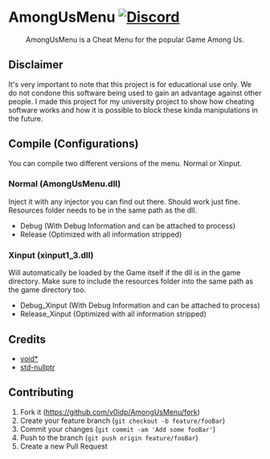 # AmongUsMenu [![Discord](https://img.shields.io/badge/Discord-Invite-7289DA.svg?logo=Discord&style=flat-square)](https://discord.gg/rxA5jkN)

<p align="center">
   AmongUsMenu is a Cheat Menu for the popular Game Among Us.
</p>

## Disclaimer
It's very important to note that this project is for educational use only. We do not condone this software being used to gain an advantage against other people. I made this project for my university project to show how cheating software works and how it is possible to block these kinda manipulations in the future.

## Compile (Configurations)
You can compile two different versions of the menu. Normal or Xinput.

### Normal (AmongUsMenu.dll)
Inject it with any injector you can find out there. Should work just fine. Resources folder needs to be in the same path as the dll.

- Debug (With Debug Information and can be attached to process)
- Release (Optimized with all information stripped)

### Xinput (xinput1_3.dll)
Will automatically be loaded by the Game itself if the dll is in the game directory. Make sure to include the resources folder into the same path as the game directory too.

- Debug_Xinput (With Debug Information and can be attached to process)
- Release_Xinput (Optimized with all information stripped)

## Credits
* [void*](https://github.com/v0idp)
* [std-nullptr](https://github.com/std-nullptr)

## Contributing

1. Fork it (<https://github.com/v0idp/AmongUsMenu/fork>)
2. Create your feature branch (`git checkout -b feature/fooBar`)
3. Commit your changes (`git commit -am 'Add some fooBar'`)
4. Push to the branch (`git push origin feature/fooBar`)
5. Create a new Pull Request
